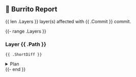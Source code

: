 ## :burrito: Burrito Report

{{ len .Layers }} layer(s) affected with {{ .Commit }} commit.

{{- range .Layers }}
### Layer {{ .Path }}

`{{ .ShortDiff }}`

<details>
<summary>Plan</summary>

```
{{ .PrettyPlan }}
```
</details>
{{- end }}
